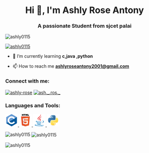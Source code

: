 <h1 align="center">Hi 👋, I'm Ashly Rose Antony</h1>
<h3 align="center">A passionate Student from sjcet palai</h3>

<p align="left"> <img src="https://komarev.com/ghpvc/?username=ashly0115&label=Profile%20views&color=0e75b6&style=flat" alt="ashly0115" /> </p>

<p align="left"> <a href="https://github.com/ryo-ma/github-profile-trophy"><img src="https://github-profile-trophy.vercel.app/?username=ashly0115" alt="ashly0115" /></a> </p>

- 🌱 I’m currently learning **c,java ,python**

- 📫 How to reach me **ashlyroseantony2001@gmail.com**

<h3 align="left">Connect with me:</h3>
<p align="left">
<a href="https://linkedin.com/in/ashly-rose" target="blank"><img align="center" src="https://raw.githubusercontent.com/rahuldkjain/github-profile-readme-generator/master/src/images/icons/Social/linked-in-alt.svg" alt="ashly-rose" height="30" width="40" /></a>
<a href="https://instagram.com/ash._.ros._" target="blank"><img align="center" src="https://raw.githubusercontent.com/rahuldkjain/github-profile-readme-generator/master/src/images/icons/Social/instagram.svg" alt="ash._.ros._" height="30" width="40" /></a>
</p>

<h3 align="left">Languages and Tools:</h3>
<p align="left"> <a href="https://www.cprogramming.com/" target="_blank" rel="noreferrer"> <img src="https://raw.githubusercontent.com/devicons/devicon/master/icons/c/c-original.svg" alt="c" width="40" height="40"/> </a> <a href="https://www.w3.org/html/" target="_blank" rel="noreferrer"> <img src="https://raw.githubusercontent.com/devicons/devicon/master/icons/html5/html5-original-wordmark.svg" alt="html5" width="40" height="40"/> </a> <a href="https://www.java.com" target="_blank" rel="noreferrer"> <img src="https://raw.githubusercontent.com/devicons/devicon/master/icons/java/java-original.svg" alt="java" width="40" height="40"/> </a> <a href="https://www.python.org" target="_blank" rel="noreferrer"> <img src="https://raw.githubusercontent.com/devicons/devicon/master/icons/python/python-original.svg" alt="python" width="40" height="40"/> </a> </p>

<p><img align="left" src="https://github-readme-stats.vercel.app/api/top-langs?username=ashly0115&show_icons=true&locale=en&layout=compact" alt="ashly0115" /></p>

<p>&nbsp;<img align="center" src="https://github-readme-stats.vercel.app/api?username=ashly0115&show_icons=true&locale=en" alt="ashly0115" /></p>

<p><img align="center" src="https://github-readme-streak-stats.herokuapp.com/?user=ashly0115&" alt="ashly0115" /></p>


